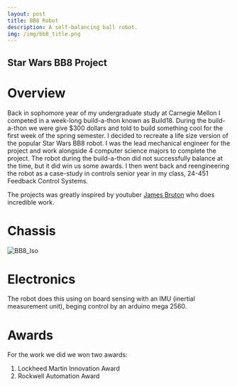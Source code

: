 ```yaml
---
layout: post
title: BB8 Robot
description: A self-balancing ball robot.
img: /img/bb8_title.png
---
```


## Star Wars BB8 Project

# Overview

Back in sophomore year of my undergraduate study at Carnegie Mellon I competed in a week-long build-a-thon known as Build18. During the build-a-thon we were give $300 dollars and told to build something cool for the first week of the spring semester. I decided to recreate a life size version of the popular Star Wars BB8 robot. I was the lead mechanical engineer for the project and work alongside 4 computer science majors to complete the project. The robot during the build-a-thon did not successfully balance at the time, but it did win us some awards. I then went back and reengineering the robot as a case-study in controls senior year in my class, 24-451 Feedback Control Systems.

The projects was greatly inspired by youtuber [James Bruton](https://www.youtube.com/watch?v=dlwcXgZYImU) who does incredible work.

# Chassis

![BB8_Iso](http://krcarter.github.io/img/bb8_iso.png)

# Electronics

The robot does this using on board sensing with an IMU (inertial measurement unit), beging control by an arduino mega 2560.

# Awards

For the work we did we won two awards:

1. Lockheed Martin Innovation Award
2. Rockwell Automation Award

